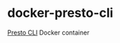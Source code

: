 # docker-presto-cli
[Presto CLI](https://prestodb.io/docs/current/installation/cli.html) Docker container